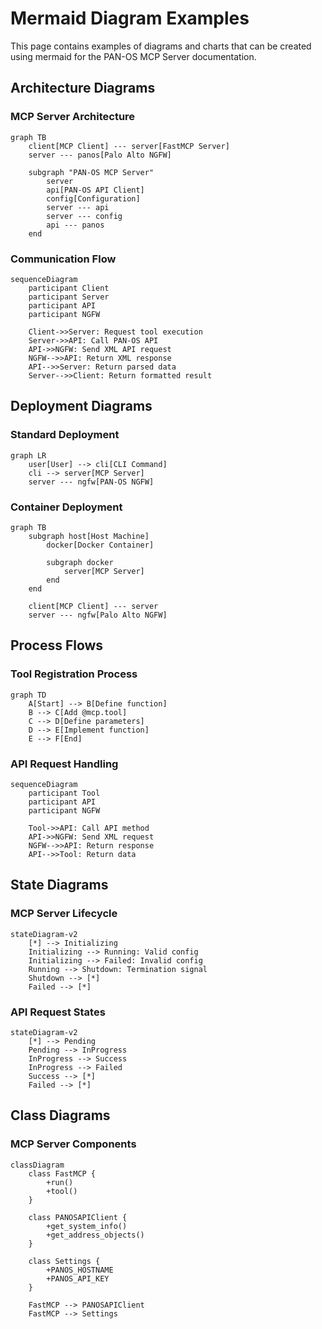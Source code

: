 # Mermaid Diagram Examples

This page contains examples of diagrams and charts that can be created using mermaid for the PAN-OS MCP Server documentation.

## Architecture Diagrams

### MCP Server Architecture

```mermaid
graph TB
    client[MCP Client] --- server[FastMCP Server]
    server --- panos[Palo Alto NGFW]
    
    subgraph "PAN-OS MCP Server"
        server
        api[PAN-OS API Client]
        config[Configuration]
        server --- api
        server --- config
        api --- panos
    end
```

### Communication Flow

```mermaid
sequenceDiagram
    participant Client
    participant Server
    participant API
    participant NGFW
    
    Client->>Server: Request tool execution
    Server->>API: Call PAN-OS API
    API->>NGFW: Send XML API request
    NGFW-->>API: Return XML response
    API-->>Server: Return parsed data
    Server-->>Client: Return formatted result
```

## Deployment Diagrams

### Standard Deployment

```mermaid
graph LR
    user[User] --> cli[CLI Command]
    cli --> server[MCP Server]
    server --- ngfw[PAN-OS NGFW]
```

### Container Deployment

```mermaid
graph TB
    subgraph host[Host Machine]
        docker[Docker Container]
        
        subgraph docker
            server[MCP Server]
        end
    end
    
    client[MCP Client] --- server
    server --- ngfw[Palo Alto NGFW]
```

## Process Flows

### Tool Registration Process

```mermaid
graph TD
    A[Start] --> B[Define function]
    B --> C[Add @mcp.tool]
    C --> D[Define parameters]
    D --> E[Implement function]
    E --> F[End]
```

### API Request Handling

```mermaid
sequenceDiagram
    participant Tool
    participant API
    participant NGFW
    
    Tool->>API: Call API method
    API->>NGFW: Send XML request
    NGFW-->>API: Return response
    API-->>Tool: Return data
```

## State Diagrams

### MCP Server Lifecycle

```mermaid
stateDiagram-v2
    [*] --> Initializing
    Initializing --> Running: Valid config
    Initializing --> Failed: Invalid config
    Running --> Shutdown: Termination signal
    Shutdown --> [*]
    Failed --> [*]
```

### API Request States

```mermaid
stateDiagram-v2
    [*] --> Pending
    Pending --> InProgress
    InProgress --> Success
    InProgress --> Failed
    Success --> [*]
    Failed --> [*]
```

## Class Diagrams

### MCP Server Components

```mermaid
classDiagram
    class FastMCP {
        +run()
        +tool()
    }
    
    class PANOSAPIClient {
        +get_system_info()
        +get_address_objects()
    }
    
    class Settings {
        +PANOS_HOSTNAME
        +PANOS_API_KEY
    }
    
    FastMCP --> PANOSAPIClient
    FastMCP --> Settings
```
